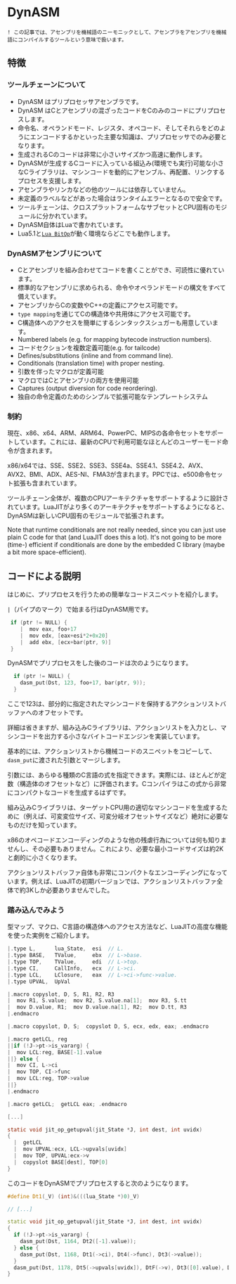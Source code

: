 # DynASM

```
! この記事では、アセンブリを機械語のニーモニックとして、アセンブラをアセンブリを機械語にコンパイルするツールという意味で扱います。
```

## 特徴

### ツールチェーンについて

- DynASM はプリプロセッサアセンブラです。
- DynASM はCとアセンブリの混ざったコードをCのみのコードにプリプロセスします。
- 命令名、オペランドモード、レジスタ、オペコード、そしてそれらをどのようにエンコードするかといった主要な知識は、プリプロセッサでのみ必要となります。
- 生成されるCのコードは非常に小さいサイズかつ高速に動作します。
- DynASMが生成するCコードに入っている組込み(環境でも実行)可能な小さなCライブラリは、マシンコードを動的にアセンブル、再配置、リンクするプロセスを支援します。
- アセンブラやリンカなどの他のツールには依存していません。
- 未定義のラベルなどがあった場合はランタイムエラーとなるので安全です。
- ツールチェーンは、クロスプラットフォームなサブセットとCPU固有のモジュールに分かれています。
- DynASM自体はLuaで書かれています。
- Lua5.1と[`Lua BitOp`](https://bitop.luajit.org/)が動く環境ならどこでも動作します。

### DynASMアセンブリについて

- Cとアセンブリを組み合わせてコードを書くことができ、可読性に優れています。
- 標準的なアセンブリに求められる、命令やオペランドモードの構文をすべて備えています。
- アセンブリからCの変数やC++の定義にアクセス可能です。
- `type mapping`を通じてCの構造体や共用体にアクセス可能です。
- C構造体へのアクセスを簡単にするシンタックスシュガーも用意しています。
- Numbered labels (e.g. for mapping bytecode instruction numbers).
- コードセクションを複数定義可能(e.g. for tailcode)
- Defines/substitutions (inline and from command line).
- Conditionals (translation time) with proper nesting.
- 引数を伴ったマクロが定義可能
- マクロではCとアセンブリの両方を使用可能
- Captures (output diversion for code reordering).
- 独自の命令定義のためのシンプルで拡張可能なテンプレートシステム

### 制約

現在、x86、x64、ARM、ARM64、PowerPC、MIPSの各命令セットをサポートしています。これには、最新のCPUで利用可能なほとんどのユーザーモード命令が含まれます。

x86/x64では、SSE、SSE2、SSE3、SSE4a、SSE4.1、SSE4.2、AVX、AVX2、BMI、ADX、AES-NI、FMA3が含まれます。PPCでは、e500命令セット拡張も含まれています。

ツールチェーン全体が、複数のCPUアーキテクチャをサポートするように設計されています。LuaJITがより多くのアーキテクチャをサポートするようになると、DynASMは新しいCPU固有のモジュールで拡張されます。

Note that runtime conditionals are not really needed, since you can just use plain C code for that (and LuaJIT does this a lot). It's not going to be more (time-) efficient if conditionals are done by the embedded C library (maybe a bit more space-efficient).

## コードによる説明

はじめに、プリプロセスを行うための簡単なコードスニペットを紹介します。

`|`（パイプのマーク）で始まる行はDynASM用です。

```c
 if (ptr != NULL) {
    |  mov eax, foo+17
    |  mov edx, [eax+esi*2+0x20]
    |  add ebx, [ecx+bar(ptr, 9)]
 }
```

DynASMでプリプロセスをした後のコードは次のようになります。

```c
  if (ptr != NULL) {
    dasm_put(Dst, 123, foo+17, bar(ptr, 9));
  }
```

ここで123は、部分的に指定されたマシンコードを保持するアクションリストバッファへのオフセットです。

詳細は省きますが、組み込みCライブラリは、アクションリストを入力とし、マシンコードを出力する小さなバイトコードエンジンを実装しています。

基本的には、アクションリストから機械コードのスニペットをコピーして、`dasm_put`に渡された引数とマージします。

引数には、あらゆる種類のC言語の式を指定できます。実際には、ほとんどが定数（構造体のオフセットなど）に評価されます。Cコンパイラはこの式から非常にコンパクトなコードを生成するはずです。

組み込みCライブラリは、ターゲットCPU用の適切なマシンコードを生成するために（例えば、可変変位サイズ、可変分岐オフセットサイズなど）絶対に必要なものだけを知っています。

x86のオペコードエンコーディングのような他の残虐行為については何も知りませんし、その必要もありません。これにより、必要な最小コードサイズは約2Kと劇的に小さくなります。

アクションリストバッファ自体も非常にコンパクトなエンコーディングになっています。例えば、LuaJITの初期バージョンでは、アクションリストバッファ全体で約3Kしか必要ありませんでした。

### 踏み込んでみよう

型マップ、マクロ、C言語の構造体へのアクセス方法など、LuaJITの高度な機能を使った実例をご紹介します。

```c
|.type L,      lua_State,  esi  // L.
|.type BASE,   TValue,     ebx  // L->base.
|.type TOP,    TValue,     edi  // L->top.
|.type CI,     CallInfo,   ecx  // L->ci.
|.type LCL,    LClosure,   eax  // L->ci->func->value.
|.type UPVAL,  UpVal

|.macro copyslot, D, S, R1, R2, R3
|  mov R1, S.value;  mov R2, S.value.na[1];  mov R3, S.tt
|  mov D.value, R1;  mov D.value.na[1], R2;  mov D.tt, R3
|.endmacro

|.macro copyslot, D, S;  copyslot D, S, ecx, edx, eax; .endmacro

|.macro getLCL, reg
||if (!J->pt->is_vararg) {
|  mov LCL:reg, BASE[-1].value
||} else {
|  mov CI, L->ci
|  mov TOP, CI->func
|  mov LCL:reg, TOP->value
||}
|.endmacro

|.macro getLCL;  getLCL eax; .endmacro

[...]

static void jit_op_getupval(jit_State *J, int dest, int uvidx)
{
  |  getLCL
  |  mov UPVAL:ecx, LCL->upvals[uvidx]
  |  mov TOP, UPVAL:ecx->v
  |  copyslot BASE[dest], TOP[0]
}
```

このコードをDynASMでプリプロセスすると次のようになります。

```cpp
#define Dt1(_V) (int)&(((lua_State *)0)_V)

// [...]

static void jit_op_getupval(jit_State *J, int dest, int uvidx)
{
  if (!J->pt->is_vararg) {
    dasm_put(Dst, 1164, Dt2([-1].value));
  } else {
    dasm_put(Dst, 1168, Dt1(->ci), Dt4(->func), Dt3(->value));
  }
  dasm_put(Dst, 1178, Dt5(->upvals[uvidx]), DtF(->v), Dt3([0].value), Dt3([0].value.na[1]), Dt3([0].tt), Dt2([dest].value), Dt2([dest].value.na[1]), Dt2([dest].tt));
}
```
